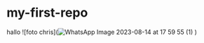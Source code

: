 # my-first-repo

hallo 
![foto chris](![WhatsApp Image 2023-08-14 at 17 59 55 (1)](https://github.com/ChrisMertz/my-first-repo/assets/144222479/6d5162a2-a37d-4fc7-a9e6-9c55d798cf71)
)
